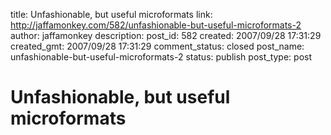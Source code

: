 title: Unfashionable, but useful microformats
link: http://jaffamonkey.com/582/unfashionable-but-useful-microformats-2
author: jaffamonkey
description: 
post_id: 582
created: 2007/09/28 17:31:29
created_gmt: 2007/09/28 17:31:29
comment_status: closed
post_name: unfashionable-but-useful-microformats-2
status: publish
post_type: post

# Unfashionable, but useful microformats

